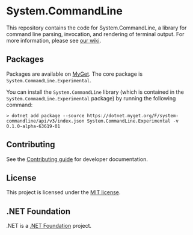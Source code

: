System.CommandLine
==================

This repository contains the code for System.CommandLine, a library for command line parsing, invocation, and rendering of terminal output. For more information, please see [our wiki](https://github.com/dotnet/command-line-api/wiki).

## Packages

Packages are available on [MyGet](https://dotnet.myget.org/F/system-commandline/api/v3/index.json). The core package is `System.CommandLine.Experimental`.

You can install the `System.CommandLine` library (which is contained in the `System.CommandLine.Experimental` package) by running the following command:

```console
> dotnet add package --source https://dotnet.myget.org/F/system-commandline/api/v3/index.json System.CommandLine.Experimental -v 0.1.0-alpha-63619-01
```

## Contributing

See the [Contributing guide](CONTRIBUTING.md) for developer documentation.

## License

This project is licensed under the [MIT license](LICENSE.TXT).

## .NET Foundation

.NET is a [.NET Foundation](http://www.dotnetfoundation.org/projects) project.


